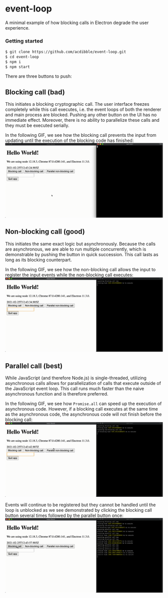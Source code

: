 # event-loop

A minimal example of how blocking calls in Electron degrade the user experience.

### Getting started

```shell
$ git clone https://github.com/acdibble/event-loop.git
$ cd event-loop
$ npm i
$ npm start
```

There are three buttons to push:

## Blocking call (bad)

This initiates a blocking cryptographic call. The user interface freezes
completely while this call executes, i.e. the event loops of both the renderer
and main process are blocked. Pushing any other button on the UI has no
immediate effect. Moreover, there is no ability to parallelize these calls and
they must be executed serially.

In the following GIF, we see how the blocking call prevents the input from
updating until the execution of the blocking code has finished:
![](assets/1.gif)

## Non-blocking call (good)

This initiates the same exact logic but asynchronously. Because the calls are
asynchronous, we are able to run multiple concurrently, which is demonstrable
by pushing the button in quick succession. This call lasts as long as its
blocking counterpart.

In the following GIF, we see how the non-blocking call allows the input to
register the input events while the non-blocking call executes:
![](assets/2.gif)

## Parallel call (best)

While JavaScript (and therefore Node.js) is single-threaded, utilizing
asynchronous calls allows for parallelization of calls that execute outside of
the JavaScript event loop. This call runs much faster than the naive
asynchronous function and is therefore preferred.

In the following GIF, we see how `Promise.all` can speed up the execution of
asynchronous code. However, if a blocking call executes at the same time as the
asynchronous code, the asynchronous code will not finish before the blocking
call:
![](assets/3.gif)

Events will continue to be registered but they cannot be handled until the loop
is unblocked as we see demonstrated by clicking the blocking call button several
times followed by the parallel button once:
![](assets/4.gif)
